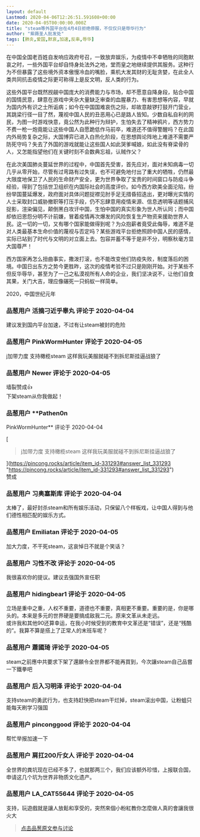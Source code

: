 ```yaml
---
layout: default
Lastmod: 2020-04-06T12:26:51.591608+00:00
date: 2020-04-05T00:00:00.000Z
title: "steam等外国平台在4月4日拒绝停服，不仅仅只是辱华行为"
author: "紫薇圣人批发处"
tags: [肺炎,爱国,默哀,加速,反串,辱华]
---
```


在中国全国老百姓自发响应政府号召，一致放弃娱乐，为疫情中不幸牺牲的同胞默哀之时，一些外国平台却自恃身处法外之地，堂而皇之地继续提供其服务。这种行为不但暴露了这些境外资本傲慢冷血的嘴脸，乘机大发其财的无耻贪婪，在此全人类共同抗击疫情之际更可称得上是反文明，反人类的行为。  
  
这些外国平台既然觊觎中国庞大的消费能力与市场，却不愿意自降身段，贴合中国的国情民意，肆意在游戏中夹杂大量缺乏审查的血腥暴力、有害思想等内容，早就为国内外有识之士所诟病；如今在中国国难哀伤之际，却故意敲锣打鼓开门营业，其跳梁行径一目了然，蔑视中国人民的丑恶用心已是路人皆知。少数自私自利的网民，为图一时游戏快意，竟公然为此种行为辩护，生怕失去了精神鸦片，西方势力不费一枪一炮竟能让这些中国人自愿跪低作马前卒，难道还不值得警醒吗？在此国内外局势复杂之际，大国博弈已进入白热化阶段，在思想舆论阵地上难道不需要严防死守吗？失去了外国的游戏就能让这些国人如此哭爹喊娘，如此没有脊梁骨的人，又怎能指望他们在关键时刻不会数典忘祖，认贼作父？  
  
在此次美国肺炎蔓延世界的过程中，中国首先受害，首先应对，面对未知病毒一切几乎从零开始，尽管有过弯路有过失误，也不可避免地付出了重大的牺牲，仍然最大限度地保卫了人民的生命财产安全，更为世界争取了宝贵的时间窗口与防疫斗争经验，得到了包括世卫组织在内国际社会的高度评价。如今西方欧美全面沦陷，纷纷举国蔓延爆发，政府面对具体问题捉襟见肘手足无措昏招迭出，更对曝光实情的人士采取封口威胁撤职等打压手段，仍不忘肆意用疫情来源、信息透明等话题捕风捉影，渲染偏见，颠倒黑白攻讦中国，生怕中国的真实形象为世人所认同；而中国却依旧恩怨分明不计前嫌，冒着疫情再次爆发的风险恢复生产物资来援助世界人民。这一切的一切，又有哪个国家能做得到呢？为众抱薪者竟受此侮辱，难道不是对人类最基本生命价值的蔑视与否定吗？某些游戏平台拒绝照顾中国人民的感情，实际已站到了时代与文明的对立面上去。包容并蓄不等于是非不分，明察秋毫方显大国尊严！  
  
西方国家再怎么扭曲事实，撒泼打滚，也不能改变他们防疫失败，制度落后的困境。中国日出东方之势今更胜昨，这次的疫情考验不过只是刚刚开始。对于某些不但反华辱华，甚至为了一己之私漠视所有人命的企业，我们坚决说不，让他们自食其果，关门大吉，理应像碾死一只蚂蚁一样简单。  
  
2020，中国世纪元年

            
### 品葱用户 **活摘刁近乎睾丸** 评论于 2020-04-04
        
建议发到国内平台加速，不过有让steam被封的危险
        


            
### 品葱用户 **PinkWormHunter** 评论于 2020-04-05
        
j加带力度 支持橄榄steam 这样我玩美服就碰不到拆尼斯挂逼战狼了
        


            
### 品葱用户 **Newer** 评论于 2020-04-05
        
墙裂赞成👍  
下架steam从你我做起！
        


            
### 品葱用户 **Pathen0n 
PinkWormHunter** 评论于 2020-04-04
        
[

> j加带力度 支持橄榄steam 这样我玩美服就碰不到拆尼斯挂逼战狼了

](https://pincong.rocks/article/item_id-331293#answer_list_331293 "https://pincong.rocks/article/item_id-331293#answer_list_331293")  
赞成
        


            
### 品葱用户 **习奥塞斯库** 评论于 2020-04-04
        
太棒了，最好封杀steam和所有娱乐活动，只保留八个样板戏，让中国人得到与他们德性相匹配的娱乐方式。
        


            
### 品葱用户 **Emiliatan** 评论于 2020-04-05
        
加大力度，不干死steam，这哀悼日不就是个笑话？
        


            
### 品葱用户 **习性不改** 评论于 2020-04-05
        
我很喜欢你的提议。建议去强国外宣任职
        


            
### 品葱用户 **hidingbear1** 评论于 2020-04-05
        
立场是重中之重，人权不重要，道德也不重要，真相更不重要。重要的是，你是哪头的。本来是多元的世界硬是要搞成敌我二元。原来文革从未走远。  
或许我和其他90还算幸运，在我小时候受到的教育中文革还是“错误”，还是“残酷的”。我算不算是搭上了正常人的末班车呢？
        


            
### 品葱用户 **蕭國琦** 评论于 2020-04-05
        
steam之前應中共要求下架了還願令全世界都不能再買到，今次讓steam自己品嘗一下鐵拳吧
        


            
### 品葱用户 **后入习明泽** 评论于 2020-04-04
        
支持steam的勇武行为，也支持赶快把steam干烂掉，steam滚出中国，让粉蛆只能每天刷学习强国
        


            
### 品葱用户 **pinconggood** 评论于 2020-04-04
        
帮忙举报加速一下
        


            
### 品葱用户 **肩扛200斤女人** 评论于 2020-04-04
        
全世界的粪坑现在已经不多了，也就那两三个，我们应该额外珍惜，上报联合国，申请这几个坑为世界非物质文化遗产。
        


            
### 品葱用户 **LA_CAT55644** 评论于 2020-04-05
        
支持，玩遊戲就是讓人放鬆和享受的，突然來個小粉紅教你怎麼做人真的會讓我很火大
        






> [点击品葱原文参与讨论](https://pincong.rocks/article/17258)

